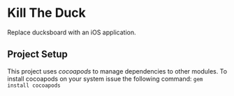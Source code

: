 # Kill The Duck
Replace ducksboard with an iOS application.

## Project Setup
This project uses _cocoapods_ to manage dependencies to other modules. To install cocoapods on your system issue the following command:
`gem install cocoapods`
